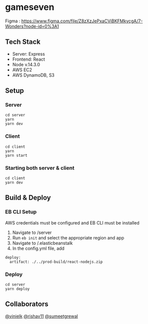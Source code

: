 # gameseven

Figma : https://www.figma.com/file/Z8zXzJePxaCViBKFMkycgA/7-Wonders?node-id=0%3A1

## Tech Stack
- Server: Express
- Frontend: React
- Node v.14.3.0
- AWS EC2
- AWS DynamoDB, S3

## Setup

### Server

``` 
cd server
yarn
yarn dev
```

### Client

``` 
cd client
yarn
yarn start
```


### Starting both server & client
``` 
cd client
yarn dev
```

## Build & Deploy

### EB CLI Setup 
AWS credentials must be configured and EB CLI must be installed
1. Navigate to /server
2. Run `eb init` and select the appropriate region and app
3. Navigate to /.elasticbeanstalk
4. In the config.yml file, add 
```
deploy:
  artifact: ./../prod-build/react-nodejs.zip
```

### Deploy
``` 
cd server
yarn deploy
```

## Collaborators
[@vinielk](https://github.com/vinielk)
[@rishav11](https://github.com/rishav11)
[@sumeetgrewal](https://github.com/sumeetgrewal)
